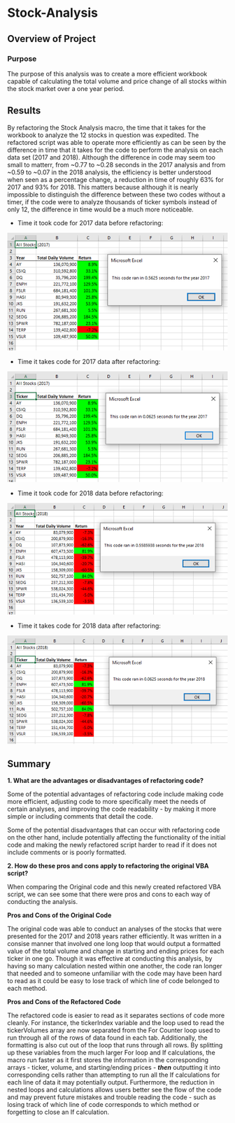# Stock-Analysis

## Overview of Project

### Purpose

The purpose of this analysis was to create a more efficient workbook capable of calculating the total volume and price change of all stocks within the stock market over a one year period.

## Results

By refactoring the Stock Analysis macro, the time that it takes for the workbook to analyze the 12 stocks in question was expedited. The refactored script was able to operate more efficiently as can be seen by the difference in time that it takes for the code to perform the analysis on each data set (2017 and 2018). Although the difference in code may seem too small to matterr, from ~0.77 to ~0.28 seconds in the 2017 analysis and from ~0.59 to ~0.07 in the 2018 analysis, the efficiency is better understood when seen as a percentage change, a reduction in time of roughly 63% for 2017 and 93% for 2018. This matters because although it is nearly impossible to distinguish the difference between these two codes without a timer, if the code were to analyze thousands of ticker symbols instead of only 12, the difference in time would be a much more noticeable.

  - Time it took code for 2017 data before refactoring:
  
![Time it took code for 2017 data before refactoring:](https://github.com/josem279/Stock-Analysis/blob/master/green_stocks_2017.png)

  - Time it takes code for 2017 data after refactoring:
  
![Time it takes code for 2017 data after refactoring:](https://github.com/josem279/Stock-Analysis/blob/master/Resources/VBA_Challenge_2017.png)

  - Time it took code for 2018 data before refactoring:
  
![Time it took code for 2018 data before refactoring:](https://github.com/josem279/Stock-Analysis/blob/master/green_stocks_2018.png)

  - Time it takes code for 2018 data after refactoring:
  
![Time it takes code for 2018 data after refactoring:](https://github.com/josem279/Stock-Analysis/blob/master/Resources/VBA_Challenge_2018.png)


## Summary

**1. What are the advantages or disadvantages of refactoring code?**

Some of the potential advantages of refactoring code include making code more efficient, adjusting code to more specifically meet the needs of certain analyses, and improving the code readability - by making it more simple or including comments that detail the code.

Some of the potential disadvantages that can occur with refactoring code on the other hand, include potentially affecting the functionality of the initial code and making the newly refactored script harder to read if it does not include comments or is poorly formatted.

**2. How do these pros and cons apply to refactoring the original VBA script?**

When comparing the Original code and this newly created refactored VBA script, we can see some that there were pros and cons to each way of conducting the analysis.

**Pros and Cons of the Original Code**

The original code was able to conduct an analyses of the stocks that were presented for the 2017 and 2018 years rather efficiently. It was written in a consise manner that involved one long loop that would output a formatted value of the total volume and change in starting and ending prices for each ticker in one go. Though it was effective at conducting this analysis, by having so many calculation nested within one another, the code ran longer that needed and to someone unfamiliar with the code may have been hard to read as it could be easy to lose track of which line of code belonged to each method. 

**Pros and Cons of the Refactored Code**

The refactored code is easier to read as it separates sections of code more cleanly. For instance, the tickerIndex variable and the loop used to read the tickerVolumes array are now separated from the For Counter loop used to run through all of the rows of data found in each tab. Additionally, the formatting is also cut out of the loop that runs through all rows. By splitting up these variables from the much larger For loop and If calculations, the macro run faster as it first stores the information in the corresponding arrays - ticker, volume, and starting/ending prices - **_then_** outputting it into corresponding cells rather than attempting to run all the If calculations for each line of data it may potentially output. Furthermore, the reduction in nested loops and calculations allows users better see the flow of the code and may prevent future mistakes and trouble reading the code - such as losing track of which line of code corresponds to which method or forgetting to close an If calculation.
